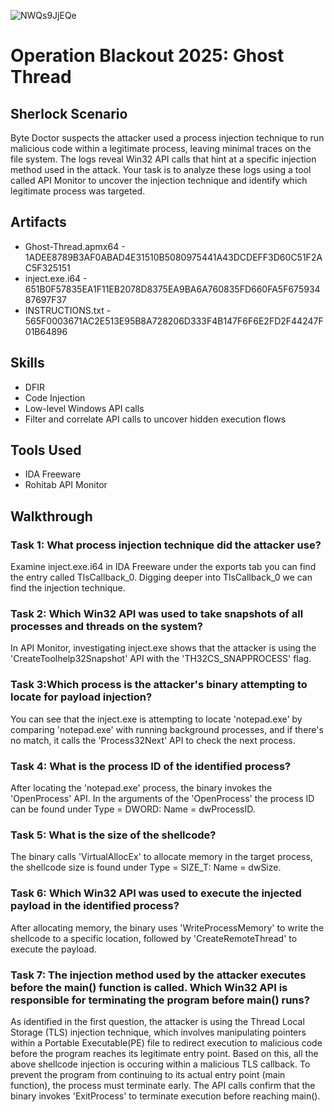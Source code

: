 
![NWQs9JjEQe](https://github.com/user-attachments/assets/c823da63-1bd5-46f6-8c22-4c00afbdb659)

# Operation Blackout 2025: Ghost Thread 

## Sherlock Scenario
Byte Doctor suspects the attacker used a process injection technique to run malicious code within a legitimate process, leaving minimal traces on the file system. The logs reveal Win32 API calls that hint at a specific injection method used in the attack. Your task is to analyze these logs using a tool called API Monitor to uncover the injection technique and identify which legitimate process was targeted.

## Artifacts
- Ghost-Thread.apmx64 -  1ADEE8789B3AF0ABAD4E31510B5080975441A43DCDEFF3D60C51F2AC5F325151
- inject.exe.i64 - 651B0F57835EA1F11EB2078D8375EA9BA6A760835FD660FA5F67593487697F37
- INSTRUCTIONS.txt - 565F0003671AC2E513E95B8A728206D333F4B147F6F6E2FD2F44247F01B64896

## Skills
- DFIR
- Code Injection
- Low-level Windows API calls
- Filter and correlate API calls to uncover hidden execution flows

## Tools Used
- IDA Freeware
- Rohitab API Monitor

## Walkthrough

### Task 1: What process injection technique did the attacker use?
Examine inject.exe.i64 in IDA Freeware under the exports tab you can find the entry called TlsCallback_0. Digging deeper into TlsCallback_0 we can find the injection technique.


### Task 2: Which Win32 API was used to take snapshots of all processes and threads on the system?
In API Monitor, investigating inject.exe shows that the attacker is  using the 'CreateToolhelp32Snapshot' API with the 'TH32CS_SNAPPROCESS' flag.


### Task 3:Which process is the attacker's binary attempting to locate for payload injection?
You can see that the inject.exe is attempting to locate 'notepad.exe' by comparing 'notepad.exe' with running background processes, and if there's no match, it calls the 'Process32Next' API to check the next process.


### Task 4: What is the process ID of the identified process?
After locating the 'notepad.exe' process, the binary invokes the 'OpenProcess' API. In the arguments of the 'OpenProcess' the process ID can be found under Type = DWORD: Name = dwProcessID.


### Task 5: What is the size of the shellcode?
The binary calls 'VirtualAllocEx' to allocate memory in the target process, the shellcode size is found under Type = SIZE_T: Name = dwSize.


### Task 6: Which Win32 API was used to execute the injected payload in the identified process?
After allocating memory, the binary uses 'WriteProcessMemory' to write the shellcode to a specific location, followed by 'CreateRemoteThread' to execute the payload.

### Task 7: The injection method used by the attacker executes before the main() function is called. Which Win32 API is responsible for terminating the program before main() runs?
As identified in the first question, the attacker is using the Thread Local Storage (TLS) injection technique, which involves manipulating pointers within a Portable Executable(PE) file to redirect execution to malicious code before the program reaches its legitimate entry point. Based on this, all the above shellcode injection is occuring within a malicious TLS callback. To prevent the program from continuing to its actual entry point (main function), the process must terminate early. The API calls confirm that the binary invokes 'ExitProcess' to terminate execution before reaching main().
